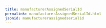 ```yaml
---
title: manufacturerAssignedSerialId
permalink: manufacturerAssignedSerialId.html
jsonid: manufacturerassignedserialid
---
```


